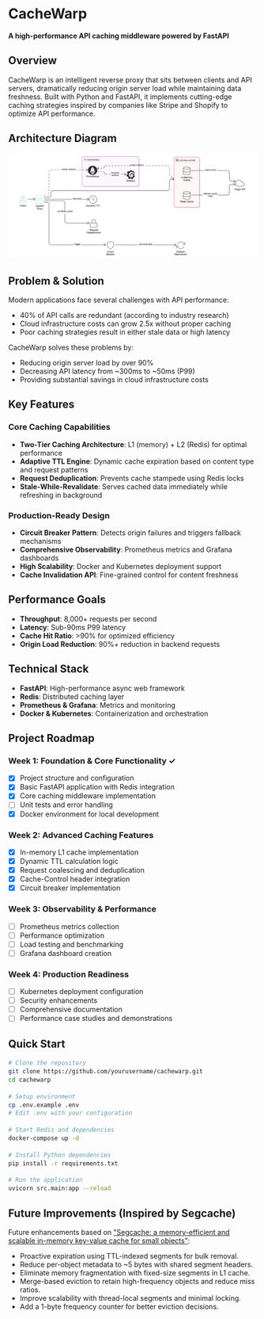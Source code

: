 # CacheWarp
**A high-performance API caching middleware powered by FastAPI**

## Overview
CacheWarp is an intelligent reverse proxy that sits between clients and API servers, dramatically reducing origin server load while maintaining data freshness. Built with Python and FastAPI, it implements cutting-edge caching strategies inspired by companies like Stripe and Shopify to optimize API performance.

## Architecture Diagram

![CacheWarp Architecture Diagram](docs/architecture-diagram.png)

## Problem & Solution
Modern applications face several challenges with API performance:
- 40% of API calls are redundant (according to industry research)
- Cloud infrastructure costs can grow 2.5x without proper caching
- Poor caching strategies result in either stale data or high latency

CacheWarp solves these problems by:
- Reducing origin server load by over 90%
- Decreasing API latency from ~300ms to ~50ms (P99)
- Providing substantial savings in cloud infrastructure costs

## Key Features

### Core Caching Capabilities
- **Two-Tier Caching Architecture**: L1 (memory) + L2 (Redis) for optimal performance
- **Adaptive TTL Engine**: Dynamic cache expiration based on content type and request patterns
- **Request Deduplication**: Prevents cache stampede using Redis locks
- **Stale-While-Revalidate**: Serves cached data immediately while refreshing in background

### Production-Ready Design
- **Circuit Breaker Pattern**: Detects origin failures and triggers fallback mechanisms
- **Comprehensive Observability**: Prometheus metrics and Grafana dashboards
- **High Scalability**: Docker and Kubernetes deployment support
- **Cache Invalidation API**: Fine-grained control for content freshness

## Performance Goals
- **Throughput**: 8,000+ requests per second
- **Latency**: Sub-90ms P99 latency
- **Cache Hit Ratio**: >90% for optimized efficiency
- **Origin Load Reduction**: 90%+ reduction in backend requests

## Technical Stack
- **FastAPI**: High-performance async web framework
- **Redis**: Distributed caching layer
- **Prometheus & Grafana**: Metrics and monitoring
- **Docker & Kubernetes**: Containerization and orchestration

## Project Roadmap

### Week 1: Foundation & Core Functionality ✓
- [x] Project structure and configuration
- [x] Basic FastAPI application with Redis integration
- [x] Core caching middleware implementation
- [ ] Unit tests and error handling
- [x] Docker environment for local development

### Week 2: Advanced Caching Features
- [x] In-memory L1 cache implementation
- [x] Dynamic TTL calculation logic
- [x] Request coalescing and deduplication
- [x] Cache-Control header integration
- [x] Circuit breaker implementation

### Week 3: Observability & Performance
- [ ] Prometheus metrics collection
- [ ] Performance optimization
- [ ] Load testing and benchmarking
- [ ] Grafana dashboard creation

### Week 4: Production Readiness
- [ ] Kubernetes deployment configuration
- [ ] Security enhancements
- [ ] Comprehensive documentation
- [ ] Performance case studies and demonstrations

## Quick Start

```bash
# Clone the repository
git clone https://github.com/yourusername/cachewarp.git
cd cachewarp

# Setup environment
cp .env.example .env
# Edit .env with your configuration

# Start Redis and dependencies
docker-compose up -d

# Install Python dependencies
pip install -r requirements.txt

# Run the application
uvicorn src.main:app --reload
```

## Future Improvements (Inspired by Segcache)

Future enhancements based on ["Segcache: a memory-efficient and scalable in-memory key-value cache for small objects"](https://www.usenix.org/conference/nsdi21/presentation/yang-juncheng):
- Proactive expiration using TTL-indexed segments for bulk removal.
- Reduce per-object metadata to ~5 bytes with shared segment headers.
- Eliminate memory fragmentation with fixed-size segments in L1 cache.
- Merge-based eviction to retain high-frequency objects and reduce miss ratios.
- Improve scalability with thread-local segments and minimal locking.
- Add a 1-byte frequency counter for better eviction decisions.